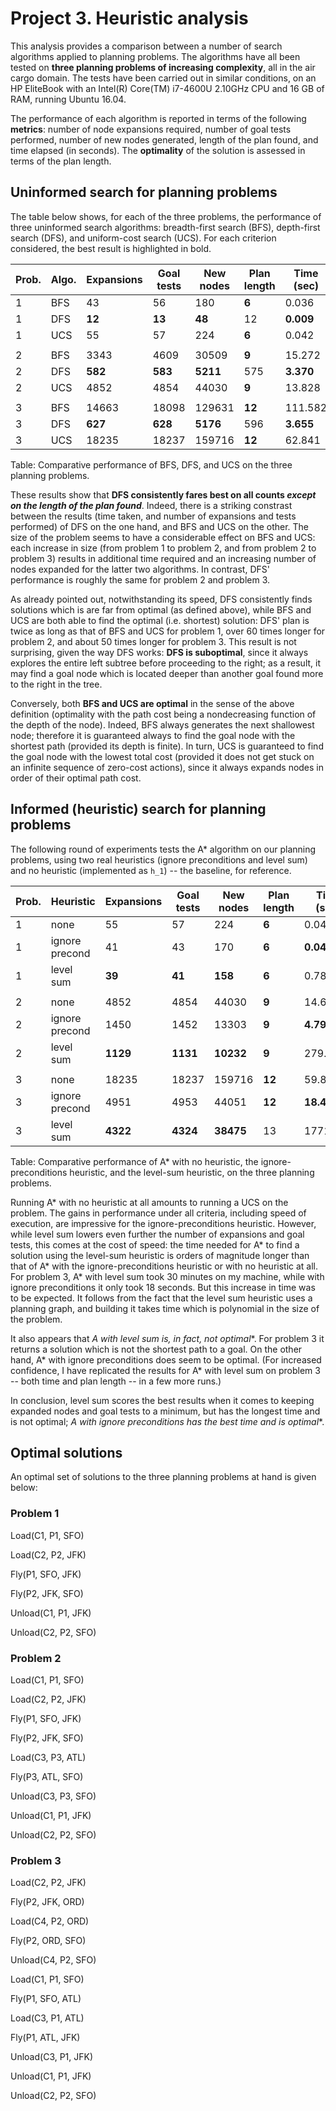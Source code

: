 # Project 3. Heuristic analysis

This analysis provides a comparison between a number of search algorithms applied to planning problems. The algorithms have all been tested on **three planning problems of increasing complexity**, all in the air cargo domain. The tests have been carried out in similar conditions, on an HP EliteBook with an Intel(R) Core(TM) i7-4600U 2.10GHz CPU and 16 GB of RAM, running Ubuntu 16.04.

The performance of each algorithm is reported in terms of the following **metrics**: number of node expansions required, number of goal tests performed, number of new nodes generated, length of the plan found, and time elapsed (in seconds). The **optimality** of the solution is assessed in terms of the plan length.

## Uninformed search for planning problems

The table below shows, for each of the three problems, the performance of three uninformed search algorithms: breadth-first search (BFS), depth-first search (DFS), and uniform-cost search (UCS). For each criterion considered, the best result is highlighted in bold.

| Prob. | Algo. | Expansions | Goal tests | New nodes | Plan length | Time (sec) |
| ------- | --------- | ---------- | ---------- | --------- | ----------- | ---------- |
| 1 | BFS | 43 | 56 | 180 | **6** | 0.036 |
| 1 | DFS | **12** | **13** | **48** | 12 | **0.009** |
| 1 | UCS | 55 | 57 | 224 | **6** | 0.042 |
| | | | | | | |
| 2 | BFS | 3343 | 4609 | 30509 | **9** | 15.272 |
| 2 | DFS | **582** | **583** | **5211** | 575 | **3.370** |
| 2 | UCS | 4852 | 4854 | 44030 | **9** | 13.828 |
| | | | | | | |
| 3 | BFS | 14663 | 18098 | 129631 | **12** | 111.582 |
| 3 | DFS | **627** | **628** | **5176** | 596 | **3.655** |
| 3 | UCS | 18235 | 18237 | 159716 | **12** | 62.841 |

Table: Comparative performance of BFS, DFS, and UCS on the three planning problems.

These results show that **DFS consistently fares best on all counts *except on the length of the plan found***. Indeed, there is a striking constrast between the results (time taken, and number of expansions and tests performed) of DFS on the one hand, and BFS and UCS on the other. The size of the problem seems to have a considerable effect on BFS and UCS: each increase in size (from problem 1 to problem 2, and from problem 2 to problem 3) results in additional time required and an increasing number of nodes expanded for the latter two algorithms. In contrast, DFS' performance is roughly the same for problem 2 and problem 3.

As already pointed out, notwithstanding its speed, DFS consistently finds solutions which is are far from optimal (as defined above), while BFS and UCS are both able to find the optimal (i.e. shortest) solution: DFS' plan is twice as long as that of BFS and UCS for problem 1, over 60 times longer for problem 2, and about 50 times longer for problem 3. This result is not surprising, given the way DFS works: **DFS is suboptimal**, since it always explores the entire left subtree before proceeding to the right; as a result, it may find a goal node which is located deeper than another goal found more to the right in the tree.

Conversely, both **BFS and UCS are optimal** in the sense of the above definition (optimality with the path cost being a nondecreasing function of the depth of the node). Indeed, BFS always generates the next shallowest node; therefore it is guaranteed always to find the goal node with the shortest path (provided its depth is finite). In turn, UCS is guaranteed to find the goal node with the lowest total cost (provided it does not get stuck on an infinite sequence of zero-cost actions), since it always expands nodes in order of their optimal path cost.

## Informed (heuristic) search for planning problems

The following round of experiments tests the A* algorithm on our planning problems, using two real heuristics (ignore preconditions and level sum) and no heuristic (implemented as `h_1`) -- the baseline, for reference.

| Prob. | Heuristic | Expansions | Goal tests | New nodes | Plan length | Time (sec) |
| ------- | --------- | ---------- | ---------- | --------- | ----------- | ---------- |
| 1 | none | 55 | 57 | 224 | **6** | 0.044 |
| 1 | ignore precond | 41 | 43 | 170 | **6** | **0.041** |
| 1 | level sum | **39** | **41** | **158** | **6** | 0.780 |
| | | | | | | |
| 2 | none | 4852 | 4854 | 44030 | **9** | 14.645 |
| 2 | ignore precond | 1450 | 1452 | 13303 | **9** | **4.791** |
| 2 | level sum | **1129** | **1131** | **10232** | **9** | 279.071 |
| | | | | | | |
| 3 | none | 18235 | 18237 | 159716 | **12** | 59.871 |
| 3 | ignore precond | 4951 | 4953 | 44051 | **12** | **18.477** |
| 3 | level sum | **4322** | **4324** | **38475** | 13 | 1771.243 |

Table: Comparative performance of A* with no heuristic, the ignore-preconditions heuristic, and the level-sum heuristic, on the three planning problems.

Running A* with no heuristic at all amounts to running a UCS on the problem. The gains in performance under all criteria, including speed of execution, are impressive for the ignore-preconditions heuristic. However, while level sum lowers even further the number of expansions and goal tests, this comes at the cost of speed: the time needed for A* to find a solution using the level-sum heuristic is orders of magnitude longer than that of A* with the ignore-preconditions heuristic or with no heuristic at all. For problem 3, A* with level sum took 30 minutes on my machine, while with ignore preconditions it only took 18 seconds. But this increase in time was to be expected. It follows from the fact that the level sum heuristic uses a planning graph, and building it takes time which is polynomial in the size of the problem.

It also appears that **A* with level sum is, in fact, not optimal**. For problem 3 it returns a solution which is not the shortest path to a goal. On the other hand, A* with ignore preconditions does seem to be optimal. (For increased confidence, I have replicated the results for A* with level sum on problem 3 -- both time and plan length -- in a few more runs.)

In conclusion, level sum scores the best results when it comes to keeping expanded nodes and goal tests to a minimum, but has the longest time and is not optimal; **A* with ignore preconditions has the best time and is optimal**.

## Optimal solutions

An optimal set of solutions to the three planning problems at hand is given below:

### Problem 1

Load(C1, P1, SFO)

Load(C2, P2, JFK)

Fly(P1, SFO, JFK)

Fly(P2, JFK, SFO)

Unload(C1, P1, JFK)

Unload(C2, P2, SFO)

### Problem 2

Load(C1, P1, SFO)

Load(C2, P2, JFK)

Fly(P1, SFO, JFK)

Fly(P2, JFK, SFO)

Load(C3, P3, ATL)

Fly(P3, ATL, SFO)

Unload(C3, P3, SFO)

Unload(C1, P1, JFK)

Unload(C2, P2, SFO)

### Problem 3

Load(C2, P2, JFK)

Fly(P2, JFK, ORD)

Load(C4, P2, ORD)

Fly(P2, ORD, SFO)

Unload(C4, P2, SFO)

Load(C1, P1, SFO)

Fly(P1, SFO, ATL)

Load(C3, P1, ATL)

Fly(P1, ATL, JFK)

Unload(C3, P1, JFK)

Unload(C1, P1, JFK)

Unload(C2, P2, SFO)
